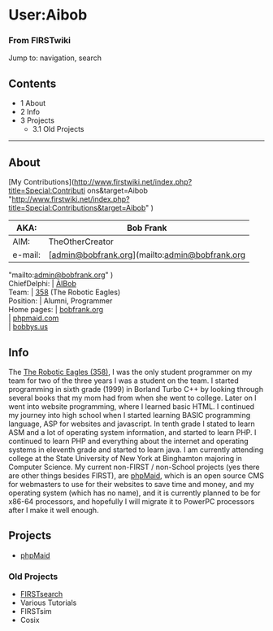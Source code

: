 # User:Aibob

### From FIRSTwiki

Jump to: navigation, search

## Contents

  * 1 About
  * 2 Info
  * 3 Projects
    * 3.1 Old Projects  
---  
  

## About

[My Contributions](http://www.firstwiki.net/index.php?title=Special:Contributi
ons&target=Aibob
"http://www.firstwiki.net/index.php?title=Special:Contributions&target=Aibob"
)  

  

AKA: | Bob Frank  
---|---  
AIM: | TheOtherCreator  
e-mail: | [admin@bobfrank.org](mailto:admin@bobfrank.org
"mailto:admin@bobfrank.org" )  
ChiefDelphi: |
[AIBob](http://www.chiefdelphi.com/forums/member.php?userid=9135
"http://www.chiefdelphi.com/forums/member.php?userid=9135" )  
Team: | [358](358 "358" ) (The Robotic Eagles)  
Position: | Alumni, Programmer  
Home pages: | [bobfrank.org](http://bobfrank.org/ "http://bobfrank.org/" )  
| [phpmaid.com](http://phpmaid.com/ "http://phpmaid.com/" )  
| [bobbys.us](http://bobbys.us/ "http://bobbys.us/" )  
  

## Info

The [The Robotic Eagles (358)](358 "358" ), I was the only student
programmer on my team for two of the three years I was a student on the team.
I started programming in sixth grade (1999) in Borland Turbo C++ by looking
through several books that my mom had from when she went to college. Later on
I went into website programming, where I learned basic HTML. I continued my
journey into high school when I started learning BASIC programming language,
ASP for websites and javascript. In tenth grade I stated to learn ASM and a
lot of operating system information, and started to learn PHP. I continued to
learn PHP and everything about the internet and operating systems in eleventh
grade and started to learn java. I am currently attending college at the State
University of New York at Binghamton majoring in Computer Science. My current
non-FIRST / non-School projects (yes there are other things besides FIRST),
are [phpMaid](http://phpmaid.com/ "http://phpmaid.com/" ), which is an open
source CMS for webmasters to use for their websites to save time and money,
and my operating system (which has no name), and it is currently planned to be
for x86-64 processors, and hopefully I will migrate it to PowerPC processors
after I make it well enough.


## Projects

  * [phpMaid](http://phpmaid.com/ "http://phpmaid.com/" )


### Old Projects

  * [FIRSTsearch](FIRSTsearch "FIRSTsearch" )
  * Various Tutorials 
  * FIRSTsim 
  * Cosix 

